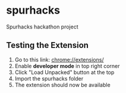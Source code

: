 # spurhacks
Spurhacks hackathon project


## Testing the Extension
1. Go to this link: [chrome://extensions/](chrome://extensions/)
2. Enable **developer mode** in top right corner
3. Click "Load Unpacked" button at the top
4. Import the spurhacks folder
5. The extension should now be available

